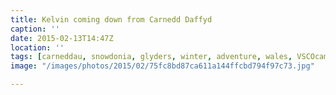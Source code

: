 ```yaml
---
title: Kelvin coming down from Carnedd Daffyd
caption: ''
date: 2015-02-13T14:47Z
location: ''
tags: [carneddau, snowdonia, glyders, winter, adventure, wales, VSCOcam]
image: "/images/photos/2015/02/75fc8bd87ca611a144ffcbd794f97c73.jpg"

---
```

